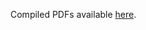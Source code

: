 Compiled PDFs available [here](https://github.com/danielFHcode/liniar-algebra-2a-hw1/releases/latest).